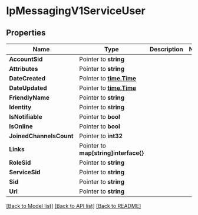 # IpMessagingV1ServiceUser

## Properties
Name | Type | Description | Notes
------------ | ------------- | ------------- | -------------
**AccountSid** | Pointer to **string** |  |
**Attributes** | Pointer to **string** |  |
**DateCreated** | Pointer to [**time.Time**](time.Time.md) |  |
**DateUpdated** | Pointer to [**time.Time**](time.Time.md) |  |
**FriendlyName** | Pointer to **string** |  |
**Identity** | Pointer to **string** |  |
**IsNotifiable** | Pointer to **bool** |  |
**IsOnline** | Pointer to **bool** |  |
**JoinedChannelsCount** | Pointer to **int32** |  |
**Links** | Pointer to **map[string]interface{}** |  |
**RoleSid** | Pointer to **string** |  |
**ServiceSid** | Pointer to **string** |  |
**Sid** | Pointer to **string** |  |
**Url** | Pointer to **string** |  |

[[Back to Model list]](../README.md#documentation-for-models) [[Back to API list]](../README.md#documentation-for-api-endpoints) [[Back to README]](../README.md)


